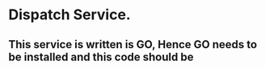 # Dispatch Service.

## This service is written is GO, Hence GO needs to be installed and this code should be 